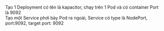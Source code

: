 Tạo 1 Deployment có tên là kapacitor, chạy trên 1 Pod và có container Port là 9092  
Tạo một Service phơi bày Pod ra ngoài, Service có type là NodePort, port:9092, target port: 9092
